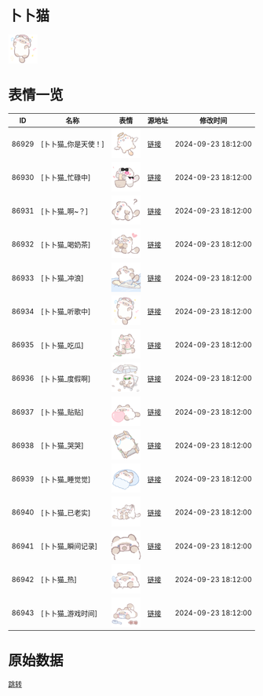 # 卜卜猫

<img src="./cover.png" height="60" alt="cover" />

# 表情一览

|ID|名称|表情|源地址|修改时间|
|----|----|----|----|----|
|86929|[卜卜猫_你是天使！]|<img src="./pic/086929_%5B卜卜猫_你是天使！%5D.png" height="60" alt="你是天使！"/>|[链接](https://i0.hdslb.com/bfs/garb/0a0dae5c9da2ae08a880900a014d58b9a4da28bf.png)|2024-09-23 18:12:00|
|86930|[卜卜猫_忙碌中]|<img src="./pic/086930_%5B卜卜猫_忙碌中%5D.png" height="60" alt="忙碌中"/>|[链接](https://i0.hdslb.com/bfs/garb/49b6ab8ef752e440acb6fadb19ed76c8d7acf45b.png)|2024-09-23 18:12:00|
|86931|[卜卜猫_啊~？]|<img src="./pic/086931_%5B卜卜猫_啊~？%5D.png" height="60" alt="啊~？"/>|[链接](https://i0.hdslb.com/bfs/garb/15b38ba96465823049107fe72723a45219ba2add.png)|2024-09-23 18:12:00|
|86932|[卜卜猫_喝奶茶]|<img src="./pic/086932_%5B卜卜猫_喝奶茶%5D.png" height="60" alt="喝奶茶"/>|[链接](https://i0.hdslb.com/bfs/garb/a4325f02172f59abf78c4a2f3b3d8bb1e9c4ae31.png)|2024-09-23 18:12:00|
|86933|[卜卜猫_冲浪]|<img src="./pic/086933_%5B卜卜猫_冲浪%5D.png" height="60" alt="冲浪"/>|[链接](https://i0.hdslb.com/bfs/garb/d5b0c77d26279d56ddc5de0bd46ed09a47bbd751.png)|2024-09-23 18:12:00|
|86934|[卜卜猫_听歌中]|<img src="./pic/086934_%5B卜卜猫_听歌中%5D.png" height="60" alt="听歌中"/>|[链接](https://i0.hdslb.com/bfs/garb/8d9ed4dcc9d57e5819c07048b0960be1444d2752.png)|2024-09-23 18:12:00|
|86935|[卜卜猫_吃瓜]|<img src="./pic/086935_%5B卜卜猫_吃瓜%5D.png" height="60" alt="吃瓜"/>|[链接](https://i0.hdslb.com/bfs/garb/68d13ec211057b6644d9b83285cae145dc350e3c.png)|2024-09-23 18:12:00|
|86936|[卜卜猫_度假啊]|<img src="./pic/086936_%5B卜卜猫_度假啊%5D.png" height="60" alt="度假啊"/>|[链接](https://i0.hdslb.com/bfs/garb/6a6dae67fd31bccf91e8c1269ec69e568ef10cad.png)|2024-09-23 18:12:00|
|86937|[卜卜猫_贴贴]|<img src="./pic/086937_%5B卜卜猫_贴贴%5D.png" height="60" alt="贴贴"/>|[链接](https://i0.hdslb.com/bfs/garb/968663b8db60e0b4edf8cf708e975863cdc0c9b2.png)|2024-09-23 18:12:00|
|86938|[卜卜猫_哭哭]|<img src="./pic/086938_%5B卜卜猫_哭哭%5D.png" height="60" alt="哭哭"/>|[链接](https://i0.hdslb.com/bfs/garb/5e00728049584222d08b615aad08c92f683bea03.png)|2024-09-23 18:12:00|
|86939|[卜卜猫_睡觉觉]|<img src="./pic/086939_%5B卜卜猫_睡觉觉%5D.png" height="60" alt="睡觉觉"/>|[链接](https://i0.hdslb.com/bfs/garb/81c75493016dae6aec320447d5178d6d681b5311.png)|2024-09-23 18:12:00|
|86940|[卜卜猫_已老实]|<img src="./pic/086940_%5B卜卜猫_已老实%5D.png" height="60" alt="已老实"/>|[链接](https://i0.hdslb.com/bfs/garb/885f7194df50c54f9cf9d2f63eadc89187b91fad.png)|2024-09-23 18:12:00|
|86941|[卜卜猫_瞬间记录]|<img src="./pic/086941_%5B卜卜猫_瞬间记录%5D.png" height="60" alt="瞬间记录"/>|[链接](https://i0.hdslb.com/bfs/garb/6037ca8f53da5c69d6058f9675456a2b26cdd9b0.png)|2024-09-23 18:12:00|
|86942|[卜卜猫_热]|<img src="./pic/086942_%5B卜卜猫_热%5D.png" height="60" alt="热"/>|[链接](https://i0.hdslb.com/bfs/garb/849a1b68e4d454caa8b35b5190aaab89b136bc03.png)|2024-09-23 18:12:00|
|86943|[卜卜猫_游戏时间]|<img src="./pic/086943_%5B卜卜猫_游戏时间%5D.png" height="60" alt="游戏时间"/>|[链接](https://i0.hdslb.com/bfs/garb/8ba9ea9c15b1c41a4ec44cf2c352ace2166d8c80.png)|2024-09-23 18:12:00|

# 原始数据

[跳转](./raw.json)

